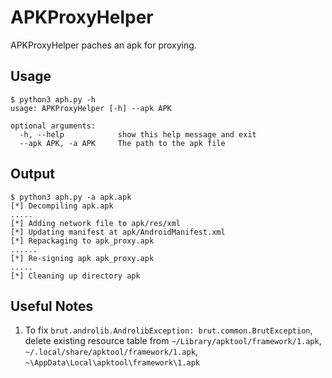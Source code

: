# APKProxyHelper

APKProxyHelper paches an apk for proxying.

Usage
----------

```
$ python3 aph.py -h               
usage: APKProxyHelper [-h] --apk APK

optional arguments:
  -h, --help            show this help message and exit
  --apk APK, -a APK     The path to the apk file
```

Output
----------

```
$ python3 aph.py -a apk.apk
[*] Decompiling apk.apk
.....
[*] Adding network file to apk/res/xml
[*] Updating manifest at apk/AndroidManifest.xml
[*] Repackaging to apk_proxy.apk
......
[*] Re-signing apk apk_proxy.apk
.....
[*] Cleaning up directory apk
```

Useful Notes
----------

1. To fix `brut.androlib.AndrolibException: brut.common.BrutException`, delete existing resource table from `~/Library/apktool/framework/1.apk`, `~/.local/share/apktool/framework/1.apk`, `~\AppData\Local\apktool\framework\1.apk`